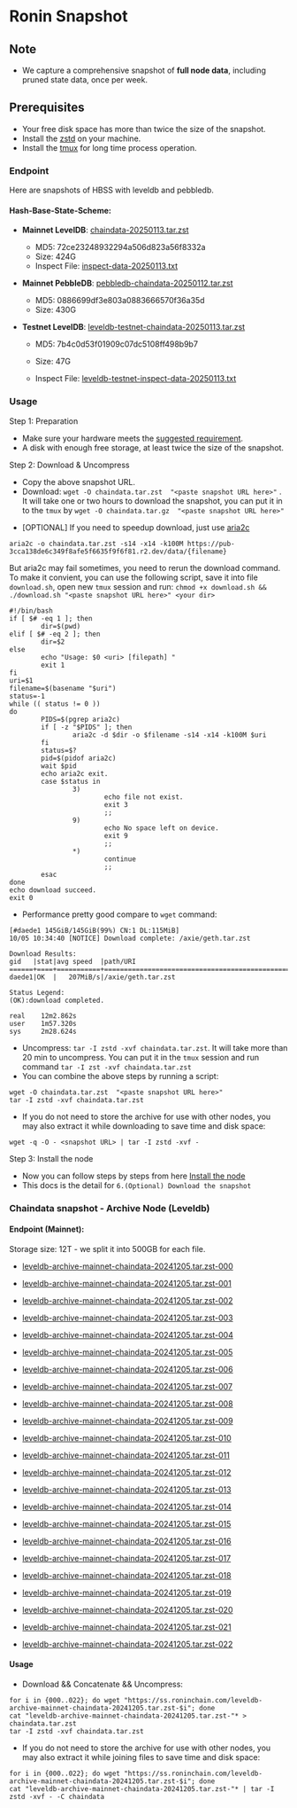 # Ronin Snapshot

## Note
- We capture a comprehensive snapshot of **full node data**, including pruned state data, once per week.

## Prerequisites
- Your free disk space has more than twice the size of the snapshot.
- Install the [zstd](https://github.com/facebook/zstd) on your machine.
- Install the [tmux](https://github.com/tmux/tmux/wiki/Installing) for long time process operation.


### Endpoint

Here are snapshots of HBSS with leveldb and pebbledb.

#### Hash-Base-State-Scheme:

- **Mainnet LevelDB**: [chaindata-20250113.tar.zst](https://pub-3cca138de6c349f8afe5f6635f9f6f81.r2.dev/data/chaindata-20250113.tar.zst)
  - MD5: 72ce23248932294a506d823a56f8332a
  - Size: 424G
  - Inspect File: [inspect-data-20250113.txt](https://pub-3cca138de6c349f8afe5f6635f9f6f81.r2.dev/data/inspect-data-20250113.txt)

- **Mainnet PebbleDB**: [pebbledb-chaindata-20250112.tar.zst](https://pub-3cca138de6c349f8afe5f6635f9f6f81.r2.dev/data/pebbledb-chaindata-20250112.tar.zst)
  - MD5: 0886699df3e803a0883666570f36a35d
  - Size: 430G


- **Testnet LevelDB**: [leveldb-testnet-chaindata-20250113.tar.zst](https://pub-3cca138de6c349f8afe5f6635f9f6f81.r2.dev/data/leveldb-testnet-chaindata-20250113.tar.zst)
  - MD5: 7b4c0d53f01909c07dc5108ff498b9b7
  - Size: 47G

  - Inspect File: [leveldb-testnet-inspect-data-20250113.txt](https://pub-3cca138de6c349f8afe5f6635f9f6f81.r2.dev/data/leveldb-testnet-inspect-data-20250113.txt)
  



### Usage

Step 1: Preparation
- Make sure your hardware meets the [suggested requirement](https://docs.roninchain.com/validators/setup/overview#hardware-requirements).
- A disk with enough free storage, at least twice the size of the snapshot.

Step 2: Download & Uncompress
- Copy the above snapshot URL.
- Download:  `wget -O chaindata.tar.zst  "<paste snapshot URL here>"` . It will take one or two hours to download the snapshot, you can put it in to the `tmux` by `wget -O chaindata.tar.gz  "<paste snapshot URL here>"`


* [OPTIONAL] If you need to speedup download, just use [aria2c](https://github.com/aria2/aria2)
```
aria2c -o chaindata.tar.zst -s14 -x14 -k100M https://pub-3cca138de6c349f8afe5f6635f9f6f81.r2.dev/data/{filename}
```

But aria2c may fail sometimes, you need to rerun the download command. To make it convient, you can use the following script, save it into file `download.sh`, open new `tmux` session and run: `chmod +x download.sh && ./download.sh "<paste snapshot URL here>" <your dir>`
```
#!/bin/bash
if [ $# -eq 1 ]; then
        dir=$(pwd)
elif [ $# -eq 2 ]; then
        dir=$2
else
        echo "Usage: $0 <uri> [filepath] "
        exit 1
fi
uri=$1
filename=$(basename "$uri")
status=-1
while (( status != 0 ))
do
        PIDS=$(pgrep aria2c)
        if [ -z "$PIDS" ]; then
                aria2c -d $dir -o $filename -s14 -x14 -k100M $uri
        fi
        status=$?
        pid=$(pidof aria2c)
        wait $pid
        echo aria2c exit.
        case $status in
                3)
                        echo file not exist.
                        exit 3
                        ;;
                9)
                        echo No space left on device.
                        exit 9
                        ;;
                *)
                        continue
                        ;;
        esac
done
echo download succeed.
exit 0
```

- Performance pretty good compare to `wget` command:

```
[#daede1 145GiB/145GiB(99%) CN:1 DL:115MiB]
10/05 10:34:40 [NOTICE] Download complete: /axie/geth.tar.zst

Download Results:
gid   |stat|avg speed  |path/URI
======+====+===========+=======================================================
daede1|OK  |   207MiB/s|/axie/geth.tar.zst

Status Legend:
(OK):download completed.

real    12m2.862s
user    1m57.320s
sys     2m28.624s
```

- Uncompress: `tar -I zstd -xvf chaindata.tar.zst`. It will take more than 20 min to uncompress. You can put it in the `tmux` session and run command `tar -I zst -xvf chaindata.tar.zst`
- You can combine the above steps by running a script:

```
wget -O chaindata.tar.zst  "<paste snapshot URL here>"
tar -I zstd -xvf chaindata.tar.zst
```


- If you do not need to store the archive for use with other nodes, you may also extract it while downloading to save time and disk space:
```
wget -q -O - <snapshot URL> | tar -I zstd -xvf -
```


Step 3: Install the node
- Now you can follow steps by steps from here [Install the node ](https://docs.roninchain.com/rpc/mainnet-rpc)
- This docs is the detail for `6.(Optional) Download the snapshot`


### Chaindata snapshot - Archive Node (Leveldb)
#### Endpoint (Mainnet):

Storage size: 12T - we split it into 500GB for each file.


- [leveldb-archive-mainnet-chaindata-20241205.tar.zst-000](https://ss.roninchain.com/leveldb-archive-mainnet-chaindata-20241205.tar.zst-000)

- [leveldb-archive-mainnet-chaindata-20241205.tar.zst-001](https://ss.roninchain.com/leveldb-archive-mainnet-chaindata-20241205.tar.zst-001)

- [leveldb-archive-mainnet-chaindata-20241205.tar.zst-002](https://ss.roninchain.com/leveldb-archive-mainnet-chaindata-20241205.tar.zst-002)

- [leveldb-archive-mainnet-chaindata-20241205.tar.zst-003](https://ss.roninchain.com/leveldb-archive-mainnet-chaindata-20241205.tar.zst-003)

- [leveldb-archive-mainnet-chaindata-20241205.tar.zst-004](https://ss.roninchain.com/leveldb-archive-mainnet-chaindata-20241205.tar.zst-004)

- [leveldb-archive-mainnet-chaindata-20241205.tar.zst-005](https://ss.roninchain.com/leveldb-archive-mainnet-chaindata-20241205.tar.zst-005)

- [leveldb-archive-mainnet-chaindata-20241205.tar.zst-006](https://ss.roninchain.com/leveldb-archive-mainnet-chaindata-20241205.tar.zst-006)

- [leveldb-archive-mainnet-chaindata-20241205.tar.zst-007](https://ss.roninchain.com/leveldb-archive-mainnet-chaindata-20241205.tar.zst-007)

- [leveldb-archive-mainnet-chaindata-20241205.tar.zst-008](https://ss.roninchain.com/leveldb-archive-mainnet-chaindata-20241205.tar.zst-008)

- [leveldb-archive-mainnet-chaindata-20241205.tar.zst-009](https://ss.roninchain.com/leveldb-archive-mainnet-chaindata-20241205.tar.zst-009)

- [leveldb-archive-mainnet-chaindata-20241205.tar.zst-010](https://ss.roninchain.com/leveldb-archive-mainnet-chaindata-20241205.tar.zst-010)

- [leveldb-archive-mainnet-chaindata-20241205.tar.zst-011](https://ss.roninchain.com/leveldb-archive-mainnet-chaindata-20241205.tar.zst-011)

- [leveldb-archive-mainnet-chaindata-20241205.tar.zst-012](https://ss.roninchain.com/leveldb-archive-mainnet-chaindata-20241205.tar.zst-012)

- [leveldb-archive-mainnet-chaindata-20241205.tar.zst-013](https://ss.roninchain.com/leveldb-archive-mainnet-chaindata-20241205.tar.zst-013)

- [leveldb-archive-mainnet-chaindata-20241205.tar.zst-014](https://ss.roninchain.com/leveldb-archive-mainnet-chaindata-20241205.tar.zst-014)

- [leveldb-archive-mainnet-chaindata-20241205.tar.zst-015](https://ss.roninchain.com/leveldb-archive-mainnet-chaindata-20241205.tar.zst-015)

- [leveldb-archive-mainnet-chaindata-20241205.tar.zst-016](https://ss.roninchain.com/leveldb-archive-mainnet-chaindata-20241205.tar.zst-016)

- [leveldb-archive-mainnet-chaindata-20241205.tar.zst-017](https://ss.roninchain.com/leveldb-archive-mainnet-chaindata-20241205.tar.zst-017)

- [leveldb-archive-mainnet-chaindata-20241205.tar.zst-018](https://ss.roninchain.com/leveldb-archive-mainnet-chaindata-20241205.tar.zst-018)

- [leveldb-archive-mainnet-chaindata-20241205.tar.zst-019](https://ss.roninchain.com/leveldb-archive-mainnet-chaindata-20241205.tar.zst-019)

- [leveldb-archive-mainnet-chaindata-20241205.tar.zst-020](https://ss.roninchain.com/leveldb-archive-mainnet-chaindata-20241205.tar.zst-020)

- [leveldb-archive-mainnet-chaindata-20241205.tar.zst-021](https://ss.roninchain.com/leveldb-archive-mainnet-chaindata-20241205.tar.zst-021)

- [leveldb-archive-mainnet-chaindata-20241205.tar.zst-022](https://ss.roninchain.com/leveldb-archive-mainnet-chaindata-20241205.tar.zst-022)




#### Usage
- Download && Concatenate && Uncompress:

```shell
for i in {000..022}; do wget "https://ss.roninchain.com/leveldb-archive-mainnet-chaindata-20241205.tar.zst-$i"; done
cat "leveldb-archive-mainnet-chaindata-20241205.tar.zst-"* > chaindata.tar.zst
tar -I zstd -xvf chaindata.tar.zst
```

- If you do not need to store the archive for use with other nodes, you may also extract it while joining files to save time and disk space:

```shell
for i in {000..022}; do wget "https://ss.roninchain.com/leveldb-archive-mainnet-chaindata-20241205.tar.zst-$i"; done
cat "leveldb-archive-mainnet-chaindata-20241205.tar.zst-"* | tar -I zstd -xvf - -C chaindata
```

